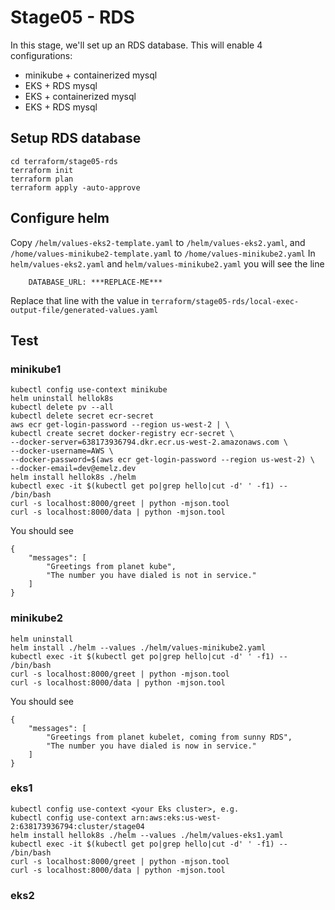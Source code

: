 # Stage05 - RDS

In this stage, we'll set up an RDS database.  This will enable 4 configurations:
* minikube + containerized mysql
* EKS + RDS mysql
* EKS + containerized mysql
* EKS + RDS mysql

## Setup RDS database
```
cd terraform/stage05-rds
terraform init
terraform plan
terraform apply -auto-approve
```

## Configure helm
Copy `/helm/values-eks2-template.yaml` to `/helm/values-eks2.yaml`,
and `/home/values-minikube2-template.yaml` to `/home/values-minikube2.yaml`
In `helm/values-eks2.yaml` and `helm/values-minikube2.yaml` you will see the line
```
    DATABASE_URL: ***REPLACE-ME***
```
Replace that line with the value in `terraform/stage05-rds/local-exec-output-file/generated-values.yaml`

## Test
### minikube1
```
kubectl config use-context minikube
helm uninstall hellok8s
kubectl delete pv --all
kubectl delete secret ecr-secret
aws ecr get-login-password --region us-west-2 | \
kubectl create secret docker-registry ecr-secret \
--docker-server=638173936794.dkr.ecr.us-west-2.amazonaws.com \
--docker-username=AWS \
--docker-password=$(aws ecr get-login-password --region us-west-2) \
--docker-email=dev@emelz.dev 
helm install hellok8s ./helm
kubectl exec -it $(kubectl get po|grep hello|cut -d' ' -f1) -- /bin/bash
curl -s localhost:8000/greet | python -mjson.tool
curl -s localhost:8000/data | python -mjson.tool
```
You should see
```
{
    "messages": [
        "Greetings from planet kube",
        "The number you have dialed is not in service."
    ]
}
```

### minikube2
```
helm uninstall
helm install ./helm --values ./helm/values-minikube2.yaml
kubectl exec -it $(kubectl get po|grep hello|cut -d' ' -f1) -- /bin/bash
curl -s localhost:8000/greet | python -mjson.tool
curl -s localhost:8000/data | python -mjson.tool
```

You should see
```
{
    "messages": [
        "Greetings from planet kubelet, coming from sunny RDS",
        "The number you have dialed is now in service."
    ]
}
```

### eks1
```
kubectl config use-context <your Eks cluster>, e.g.
kubectl config use-context arn:aws:eks:us-west-2:638173936794:cluster/stage04
helm install hellok8s ./helm --values ./helm/values-eks1.yaml
kubectl exec -it $(kubectl get po|grep hello|cut -d' ' -f1) -- /bin/bash
curl -s localhost:8000/greet | python -mjson.tool
curl -s localhost:8000/data | python -mjson.tool

```

### eks2
